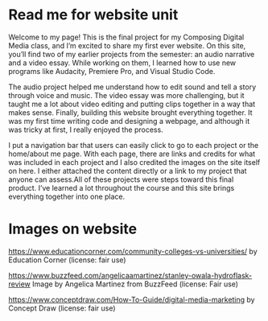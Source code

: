 # Read me for website unit
Welcome to my page!
This is the final project for my Composing Digital Media class, and I’m excited to share my first ever website. On this site, you’ll find two of my earlier projects from the semester: an audio narrative and a video essay. While working on them, I learned how to use new programs like Audacity, Premiere Pro, and Visual Studio Code.

The audio project helped me understand how to edit sound and tell a story through voice and music. The video essay was more challenging, but it taught me a lot about video editing and putting clips together in a way that makes sense. Finally, building this website brought everything together. It was my first time writing code and designing a webpage, and although it was tricky at first, I really enjoyed the process.

I put a navigation bar that users can easily click to go to each project or the home/about me page. With each page, there are links and credits for what was included in each project and I also credited the images on the site itself on here. I either attached the content directly or a link to my project that anyone can assess.All of these projects were steps toward this final product. I’ve learned a lot throughout the course and this site brings everything together into one place.

# Images on website
https://www.educationcorner.com/community-colleges-vs-universities/ by Education Corner (license: fair use)

https://www.buzzfeed.com/angelicaamartinez/stanley-owala-hydroflask-review Image by Angelica Martinez from BuzzFeed (license: Fair use)

https://www.conceptdraw.com/How-To-Guide/digital-media-marketing by Concept Draw (license: fair use)
